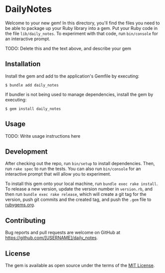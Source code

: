 # DailyNotes

Welcome to your new gem! In this directory, you'll find the files you need to be able to package up your Ruby library into a gem. Put your Ruby code in the file `lib/daily_notes`. To experiment with that code, run `bin/console` for an interactive prompt.

TODO: Delete this and the text above, and describe your gem

## Installation

Install the gem and add to the application's Gemfile by executing:

    $ bundle add daily_notes

If bundler is not being used to manage dependencies, install the gem by executing:

    $ gem install daily_notes

## Usage

TODO: Write usage instructions here

## Development

After checking out the repo, run `bin/setup` to install dependencies. Then, run `rake spec` to run the tests. You can also run `bin/console` for an interactive prompt that will allow you to experiment.

To install this gem onto your local machine, run `bundle exec rake install`. To release a new version, update the version number in `version.rb`, and then run `bundle exec rake release`, which will create a git tag for the version, push git commits and the created tag, and push the `.gem` file to [rubygems.org](https://rubygems.org).

## Contributing

Bug reports and pull requests are welcome on GitHub at https://github.com/[USERNAME]/daily_notes.

## License

The gem is available as open source under the terms of the [MIT License](https://opensource.org/licenses/MIT).
